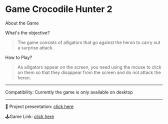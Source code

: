 # Game Crocodile Hunter 2

About the Game

What's the objective?
  > The game consists of alligators that go against the heron to carry out a surprise attack.

How to Play?
  > As alligators appear on the screen, you need using the mouse to click on them so that they disappear from the screen and do not attack the heron.
  
------------------------------------------------------------------------------------------------------------------------------

Compatibility: Currently the game is only available on desktop

------------------------------------------------------------------------------------------------------------------------------

<p>💬 Project presentation: <a href="https://docs.google.com/presentation/d/1Qb-zjBcvkoNIPb1TfBvwmxWaAxv8yeeVXdbgR2rHeU0/edit?usp=sharing" rel="noopener noreferrer" target="_blank">click here</a></p>

<p> 🕹️Game Link: <a href="https://rodrigo-felix.github.io/crocodile-hunter2/" rel="noopener noreferrer" target="_blank">click here</a></p>
